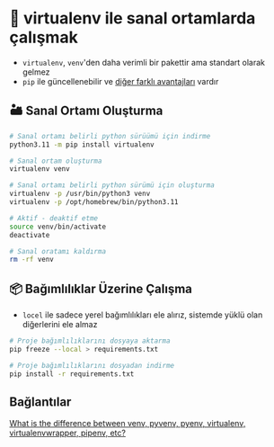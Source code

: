 # 🌌 virtualenv ile sanal ortamlarda çalışmak

* `virtualenv`, `venv`'den daha verimli bir pakettir ama standart olarak gelmez
* `pip` ile güncellenebilir ve [diğer farklı avantajları](https://virtualenv.pypa.io/en/latest/) vardır

## 🏜️ Sanal Ortamı Oluşturma

```bash
# Sanal ortamı belirli python sürüümü için indirme
python3.11 -m pip install virtualenv

# Sanal ortam oluşturma
virtualenv venv

# Sanal ortamı belirli python sürümü için oluşturma
virtualenv -p /usr/bin/python3 venv
virtualenv -p /opt/homebrew/bin/python3.11

# Aktif - deaktif etme
source venv/bin/activate
deactivate

# Sanal oratamı kaldırma
rm -rf venv
```

## 📦️ Bağımlılıklar Üzerine Çalışma

* `locel` ile sadece yerel bağımlılıkları ele alırız, sistemde yüklü olan diğerlerini ele almaz

```bash
# Proje bağımlılıklarını dosyaya aktarma
pip freeze --local > requirements.txt

# Proje bağımlılıklarını dosyadan indirme
pip install -r requirements.txt
```

## Bağlantılar

[What is the difference between venv, pyvenv, pyenv, virtualenv, virtualenvwrapper, pipenv, etc?](https://stackoverflow.com/questions/41573587/what-is-the-difference-between-venv-pyvenv-pyenv-virtualenv-virtualenvwrappe)
